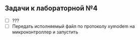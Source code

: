 ## Задачи к лабораторной №4
- [ ] ???
- [ ] Передать исполняемый файл по протоколу xymodem на микроконтроллер и запустить
